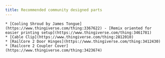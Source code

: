 ```yaml
---
title: Recommended community designed parts
--- 
```


    * [Cooling Shroud by James Tongue](https://www.thingiverse.com/thing:3367622) - [Remix oriented for easier printing setup](https://www.thingiverse.com/thing:3461781)
    * [Cable Clip](https://www.thingiverse.com/thing:2812010)
    * [RailCore 2 Door Hinges](https://www.thingiverse.com/thing:3412430)
    * [Railcore 2 Coupler Cover](https://www.thingiverse.com/thing:3423674)
    
